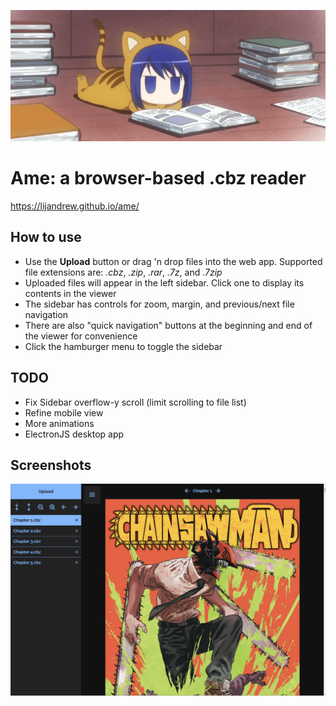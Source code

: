 ![Splash screen gif](./src/assets/splash.gif)

# **Ame: a browser-based .cbz reader**

https://lijandrew.github.io/ame/

## **How to use**

- Use the **Upload** button or drag 'n drop files into the web app. Supported file extensions are: _.cbz_, _.zip_, _.rar_, _.7z_, and _.7zip_
- Uploaded files will appear in the left sidebar. Click one to display its contents in the viewer
- The sidebar has controls for zoom, margin, and previous/next file navigation
- There are also "quick navigation" buttons at the beginning and end of the viewer for convenience
- Click the hamburger menu to toggle the sidebar

## **TODO**

- Fix Sidebar overflow-y scroll (limit scrolling to file list)
- Refine mobile view
- More animations
- ElectronJS desktop app

## **Screenshots**

![Demo screenshot](./src/assets/screenshot.png)
